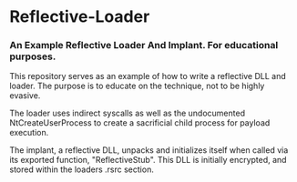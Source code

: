 # Reflective-Loader
### An Example Reflective Loader And Implant. For educational purposes.

This repository serves as an example of how to write a reflective DLL and loader.
The purpose is to educate on the technique, not to be highly evasive.

The loader uses indirect syscalls as well as the undocumented NtCreateUserProcess to
create a sacrificial child process for payload execution.

The implant, a reflective DLL, unpacks and initializes itself when called via its
exported function, "ReflectiveStub". This DLL is initially encrypted, and stored
within the loaders .rsrc section. 
